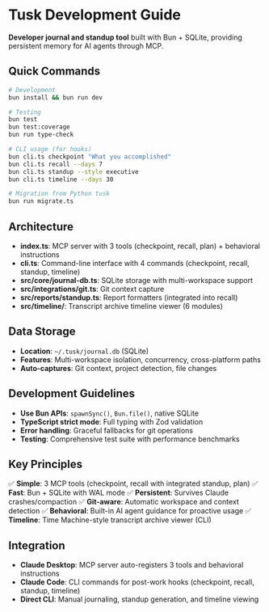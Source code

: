 
# Tusk Development Guide

**Developer journal and standup tool** built with Bun + SQLite, providing persistent memory for AI agents through MCP.

## Quick Commands

```bash
# Development
bun install && bun run dev

# Testing
bun test
bun test:coverage
bun run type-check

# CLI usage (for hooks)
bun cli.ts checkpoint "What you accomplished"
bun cli.ts recall --days 7
bun cli.ts standup --style executive
bun cli.ts timeline --days 30

# Migration from Python tusk
bun run migrate.ts
```

## Architecture

- **index.ts**: MCP server with 3 tools (checkpoint, recall, plan) + behavioral instructions
- **cli.ts**: Command-line interface with 4 commands (checkpoint, recall, standup, timeline)
- **src/core/journal-db.ts**: SQLite storage with multi-workspace support
- **src/integrations/git.ts**: Git context capture
- **src/reports/standup.ts**: Report formatters (integrated into recall)
- **src/timeline/**: Transcript archive timeline viewer (6 modules)

## Data Storage

- **Location**: `~/.tusk/journal.db` (SQLite)
- **Features**: Multi-workspace isolation, concurrency, cross-platform paths
- **Auto-captures**: Git context, project detection, file changes

## Development Guidelines

- **Use Bun APIs**: `spawnSync()`, `Bun.file()`, native SQLite
- **TypeScript strict mode**: Full typing with Zod validation
- **Error handling**: Graceful fallbacks for git operations
- **Testing**: Comprehensive test suite with performance benchmarks

## Key Principles

✅ **Simple**: 3 MCP tools (checkpoint, recall with integrated standup, plan)
✅ **Fast**: Bun + SQLite with WAL mode
✅ **Persistent**: Survives Claude crashes/compaction
✅ **Git-aware**: Automatic workspace and context detection
✅ **Behavioral**: Built-in AI agent guidance for proactive usage
✅ **Timeline**: Time Machine-style transcript archive viewer (CLI)

## Integration

- **Claude Desktop**: MCP server auto-registers 3 tools and behavioral instructions
- **Claude Code**: CLI commands for post-work hooks (checkpoint, recall, standup, timeline)
- **Direct CLI**: Manual journaling, standup generation, and timeline viewing
